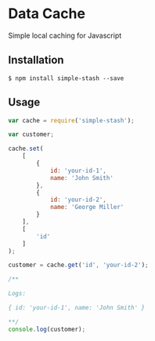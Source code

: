 # Data Cache

Simple local caching for Javascript

## Installation
```{r, engine='shell'}
$ npm install simple-stash --save
```

## Usage
```javascript
var cache = require('simple-stash');

var customer;

cache.set(
    [
        {
            id: 'your-id-1',
            name: 'John Smith'
        },
        {
            id: 'your-id-2',
            name: 'George Miller'
        }
    ],
    [ 
        'id'
    ]
);

customer = cache.get('id', 'your-id-2');

/**

Logs:

{ id: 'your-id-1', name: 'John Smith' }

**/
console.log(customer);
```